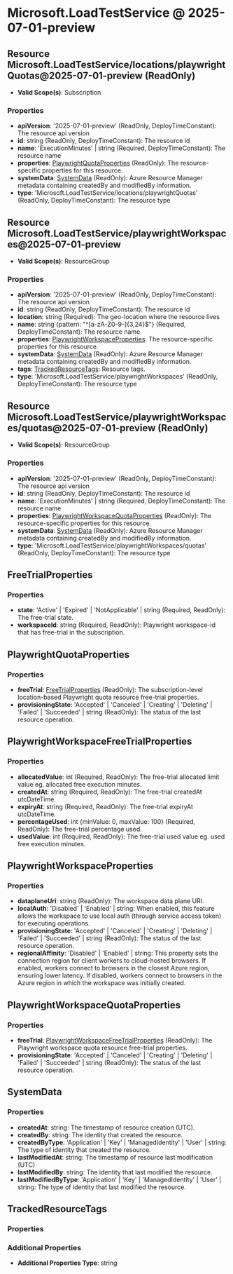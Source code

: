 # Microsoft.LoadTestService @ 2025-07-01-preview

## Resource Microsoft.LoadTestService/locations/playwrightQuotas@2025-07-01-preview (ReadOnly)
* **Valid Scope(s)**: Subscription
### Properties
* **apiVersion**: '2025-07-01-preview' (ReadOnly, DeployTimeConstant): The resource api version
* **id**: string (ReadOnly, DeployTimeConstant): The resource id
* **name**: 'ExecutionMinutes' | string (Required, DeployTimeConstant): The resource name
* **properties**: [PlaywrightQuotaProperties](#playwrightquotaproperties) (ReadOnly): The resource-specific properties for this resource.
* **systemData**: [SystemData](#systemdata) (ReadOnly): Azure Resource Manager metadata containing createdBy and modifiedBy information.
* **type**: 'Microsoft.LoadTestService/locations/playwrightQuotas' (ReadOnly, DeployTimeConstant): The resource type

## Resource Microsoft.LoadTestService/playwrightWorkspaces@2025-07-01-preview
* **Valid Scope(s)**: ResourceGroup
### Properties
* **apiVersion**: '2025-07-01-preview' (ReadOnly, DeployTimeConstant): The resource api version
* **id**: string (ReadOnly, DeployTimeConstant): The resource id
* **location**: string (Required): The geo-location where the resource lives
* **name**: string {pattern: "^[a-zA-Z0-9-]{3,24}$"} (Required, DeployTimeConstant): The resource name
* **properties**: [PlaywrightWorkspaceProperties](#playwrightworkspaceproperties): The resource-specific properties for this resource.
* **systemData**: [SystemData](#systemdata) (ReadOnly): Azure Resource Manager metadata containing createdBy and modifiedBy information.
* **tags**: [TrackedResourceTags](#trackedresourcetags): Resource tags.
* **type**: 'Microsoft.LoadTestService/playwrightWorkspaces' (ReadOnly, DeployTimeConstant): The resource type

## Resource Microsoft.LoadTestService/playwrightWorkspaces/quotas@2025-07-01-preview (ReadOnly)
* **Valid Scope(s)**: ResourceGroup
### Properties
* **apiVersion**: '2025-07-01-preview' (ReadOnly, DeployTimeConstant): The resource api version
* **id**: string (ReadOnly, DeployTimeConstant): The resource id
* **name**: 'ExecutionMinutes' | string (Required, DeployTimeConstant): The resource name
* **properties**: [PlaywrightWorkspaceQuotaProperties](#playwrightworkspacequotaproperties) (ReadOnly): The resource-specific properties for this resource.
* **systemData**: [SystemData](#systemdata) (ReadOnly): Azure Resource Manager metadata containing createdBy and modifiedBy information.
* **type**: 'Microsoft.LoadTestService/playwrightWorkspaces/quotas' (ReadOnly, DeployTimeConstant): The resource type

## FreeTrialProperties
### Properties
* **state**: 'Active' | 'Expired' | 'NotApplicable' | string (Required, ReadOnly): The free-trial state.
* **workspaceId**: string (Required, ReadOnly): Playwright workspace-id that has free-trial in the subscription.

## PlaywrightQuotaProperties
### Properties
* **freeTrial**: [FreeTrialProperties](#freetrialproperties) (ReadOnly): The subscription-level location-based Playwright quota resource free-trial properties.
* **provisioningState**: 'Accepted' | 'Canceled' | 'Creating' | 'Deleting' | 'Failed' | 'Succeeded' | string (ReadOnly): The status of the last resource operation.

## PlaywrightWorkspaceFreeTrialProperties
### Properties
* **allocatedValue**: int (Required, ReadOnly): The free-trial allocated limit value eg. allocated free execution minutes.
* **createdAt**: string (Required, ReadOnly): The free-trial createdAt utcDateTime.
* **expiryAt**: string (Required, ReadOnly): The free-trial expiryAt utcDateTime.
* **percentageUsed**: int {minValue: 0, maxValue: 100} (Required, ReadOnly): The free-trial percentage used.
* **usedValue**: int (Required, ReadOnly): The free-trial used value eg. used free execution minutes.

## PlaywrightWorkspaceProperties
### Properties
* **dataplaneUri**: string (ReadOnly): The workspace data plane URI.
* **localAuth**: 'Disabled' | 'Enabled' | string: When enabled, this feature allows the workspace to use local auth (through service access token) for executing operations.
* **provisioningState**: 'Accepted' | 'Canceled' | 'Creating' | 'Deleting' | 'Failed' | 'Succeeded' | string (ReadOnly): The status of the last resource operation.
* **regionalAffinity**: 'Disabled' | 'Enabled' | string: This property sets the connection region for client workers to cloud-hosted browsers. If enabled, workers connect to browsers in the closest Azure region, ensuring lower latency. If disabled, workers connect to browsers in the Azure region in which the workspace was initially created.

## PlaywrightWorkspaceQuotaProperties
### Properties
* **freeTrial**: [PlaywrightWorkspaceFreeTrialProperties](#playwrightworkspacefreetrialproperties) (ReadOnly): The Playwright workspace quota resource free-trial properties.
* **provisioningState**: 'Accepted' | 'Canceled' | 'Creating' | 'Deleting' | 'Failed' | 'Succeeded' | string (ReadOnly): The status of the last resource operation.

## SystemData
### Properties
* **createdAt**: string: The timestamp of resource creation (UTC).
* **createdBy**: string: The identity that created the resource.
* **createdByType**: 'Application' | 'Key' | 'ManagedIdentity' | 'User' | string: The type of identity that created the resource.
* **lastModifiedAt**: string: The timestamp of resource last modification (UTC)
* **lastModifiedBy**: string: The identity that last modified the resource.
* **lastModifiedByType**: 'Application' | 'Key' | 'ManagedIdentity' | 'User' | string: The type of identity that last modified the resource.

## TrackedResourceTags
### Properties
### Additional Properties
* **Additional Properties Type**: string

